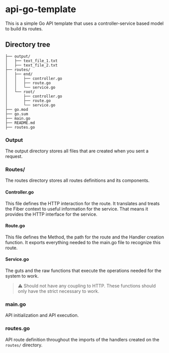 # api-go-template

This is a simple Go API template that uses a controller-service based model to build its routes.

## Directory tree

```
├── output/
│   ├── text_file_1.txt
│   ├── text_file_2.txt
├── routes/
│   ├── end/
│   │   ├── controller.go
│   │   ├── route.go
│   │   └── service.go
│   └── root/
│       ├── controller.go
│       ├── route.go
│       └── service.go
├── go.mod
├── go.sum
├── main.go
├── README.md
├── routes.go
```

### Output

The output directory stores all files that are created when you sent a request.

### Routes/

The routes directory stores all routes definitions and its components.

#### Controller.go

This file defines the HTTP interaction for the route. It translates and treats the Fiber context to useful information for the service. That means it provides the HTTP interface for the service.

#### Route.go

This file defines the Method, the path for the route and the Handler creation function. It exports everything needed to the main.go file to recognize this route.

#### Service.go

The guts and the raw functions that execute the operations needed for the system to work.

> :warning: Should not have any coupling to HTTP. These functions should only have the strict necessary to work.

### main.go

API initialization and API execution.

### routes.go

API route definition throughout the imports of the handlers created on the `routes/` directory.
